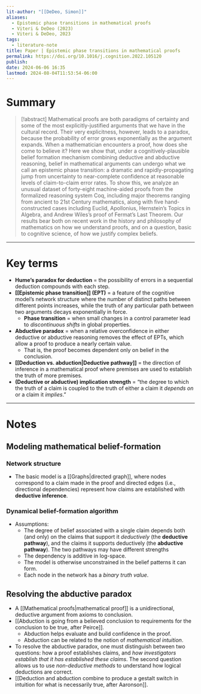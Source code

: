 ```yaml
---
lit-author: "[[DeDeo, Simon]]"
aliases:
  - Epistemic phase transitions in mathematical proofs
  - Viteri & DeDeo (2023)
  - Viteri & DeDeo, 2023
tags:
  - literature-note
title: Paper | Epistemic phase transitions in mathematical proofs
permalink: https://doi.org/10.1016/j.cognition.2022.105120
publish: 
date: 2024-06-06 16:35
lastmod: 2024-08-04T11:53:54-06:00
---
```

# Summary

>[!abstract]
>Mathematical proofs are both paradigms of certainty and some of the most explicitly-justified arguments that we have in the cultural record. Their very explicitness, however, leads to a paradox, because the probability of error grows exponentially as the argument expands. When a mathematician encounters a proof, how does she come to believe it? Here we show that, under a cognitively-plausible belief formation mechanism combining deductive and abductive reasoning, belief in mathematical arguments can undergo what we call an epistemic phase transition: a dramatic and rapidly-propagating jump from uncertainty to near-complete confidence at reasonable levels of claim-to-claim error rates. To show this, we analyze an unusual dataset of forty-eight machine-aided proofs from the formalized reasoning system Coq, including major theorems ranging from ancient to 21st Century mathematics, along with five hand-constructed cases including Euclid, Apollonius, Hernstein’s Topics in Algebra, and Andrew Wiles’s proof of Fermat’s Last Theorem. Our results bear both on recent work in the history and philosophy of mathematics on how we understand proofs, and on a question, basic to cognitive science, of how we justify complex beliefs.

---
# Key terms

- **Hume’s paradox for deduction** = the possibility of errors in a sequential deduction compounds with each step.
- **[[Epistemic phase transition]] (EPT)** = a feature of the cognitive model’s network structure where the number of distinct paths between different points increases, while the truth of any particular path between two arguments decays exponentially in force.
	- **Phase transition** = when small changes in a control parameter lead to *discontinuous shifts* in global properties.
- **Abductive paradox** = when a relative overconfidence in either deductive or abductive reasoning removes the effect of EPTs, which allow a proof to produce a nearly certain value.
	- That is, the proof becomes dependent only on belief in the conclusion.
- **[[Deduction vs. abduction|Deductive pathway]]** = the direction of inference in a mathematical proof where premises are used to establish the truth of more premises.
- **(Deductive or abductive) implication strength** = “the degree to which the truth of a claim is coupled to the truth of either a claim it *depends on* or a claim it *implies*.”


---
# Notes

## Modeling mathematical belief-formation

### Network structure

- The basic model is a [[Graphs|directed graph]], where nodes correspond to a claim made in the proof and directed edges (i.e., directional dependencies) represent how claims are established with **deductive inference**.
### Dynamical belief-formation algorithm

- Assumptions:
	- The degree of belief associated with a single claim depends both (and only) on the claims that support it *deductively* (the **deductive pathway**), and the claims it supports deductively (the **abductive pathway**). The two pathways may have different strengths
	- The dependency is additive in log-space.
	- The model is otherwise unconstrained in the belief patterns it can form. 
	- Each node in the network has a *binary truth value*.
## Resolving the abductive paradox

- A [[Mathematical proofs|mathematical proof]] is a unidirectional, deductive argument from axioms to conclusion. 
- [[Abduction is going from a believed conclusion to requirements for the conclusion to be true, after Peirce]]. 
	- Abduction helps evaluate and build confidence in the proof.
	- Abduction can be related to the notion of *mathematical intuition*.
- To resolve the abductive paradox, one must distinguish between two questions: how a proof establishes claims, and *how investigators establish that it has established these claims*. The second question allows us to use *non-deductive methods* to understand how logical deductions are correct.
- [[Deduction and abduction combine to produce a gestalt switch in intuition for what is necessarily true, after Aaronson]].